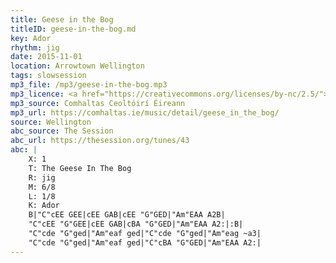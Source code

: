 ```yaml
---
title: Geese in the Bog
titleID: geese-in-the-bog.md
key: Ador
rhythm: jig
date: 2015-11-01
location: Arrowtown Wellington
tags: slowsession
mp3_file: /mp3/geese-in-the-bog.mp3
mp3_licence: <a href="https://creativecommons.org/licenses/by-nc/2.5/">CC-BY-NC-2.5</a>
mp3_source: Comhaltas Ceoltóirí Éireann
mp3_url: https://comhaltas.ie/music/detail/geese_in_the_bog/
source: Wellington
abc_source: The Session
abc_url: https://thesession.org/tunes/43
abc: |
    X: 1
    T: The Geese In The Bog
    R: jig
    M: 6/8
    L: 1/8
    K: Ador
    B|"C"cEE GEE|cEE GAB|cEE "G"GED|"Am"EAA A2B|
    "C"cEE "G"GEE|cEE GAB|cBA "G"GED|"Am"EAA A2:|:B|
    "C"cde "G"ged|"Am"eaf ged|"C"cde "G"ged|"Am"eag ~a3|
    "C"cde "G"ged|"Am"eaf ged|"C"cBA "G"GED|"Am"EAA A2:|
---
```

